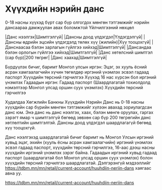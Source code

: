 # Хүүхдийн нэрийн данс
0-18 насны хүүхэд бүрт сар бүр олгогдох мөнгөн тэтгэмжийг нэрийн дансаараа дамжуулан авах боломжтой
Үйлчилгээний нөхцөл

|Данс нээлгэх|Шимтгэлгүй|
|Дансны доод үлдэгдэл|Үлдэгдэлгүй|
|Дансны өдрийн эцсийн үлдэгдэлд төлөх хүү (жилийн)|Хүү тооцохгүй|
|Данснаасаа бэлэн зарлагын гүйлгээ хийхэд|Шимтгэлгүй|
|Дансандаа бэлэн орлогын гүйлгээ хийхэд|Шимтгэлгүй|
|Данс хөтөлсний шимтгэл (сар бүр)|200 төгрөг|
|Данс хаахад|Шимтгэлгүй|

Бүрдүүлэх бичиг, баримт
Монгол улсын иргэн:
Эцэг, эх хууль ёсний асран хамгаалагчийн хүчин төгөлдөр иргэний үнэмлэх эсвэл гадаад паспорт
Хүүхдийн төрсний гэрчилгээ
Хүүхэд 16 нас хүрсэн бол иргэний үнэмлэх
Гадаадын иргэн:
Гадаад паспорт (Шаардлагатай тохиолдолд нэмэлтээр Монгол улсад оршин суух үнэмлэх)
Хүүхдийн төрсний гэрчилгээ


Худалдаа Хөгжлийн Банкны Хүүхдийн Нэрийн Данс нь 0-18 насны хүүхдийн сар бүрийн мөнгөн тэтгэмжийг хүлээн авахад зориулагдсан данс юм.  Энэ данс нь данс нээлгэх, хаах, бэлэн мөнгө оруулах, гаргах зэрэгт ямар ч шимтгэлгүй бөгөөд зөвхөн сар бүр 200 төгрөгийн данс хөтлөлтийн шимтгэлтэй.  Дансны доод үлдэгдэл шаардлагагүй бөгөөд хүү тооцохгүй.

Данс нээлгэхэд шаардлагатай бичиг баримт нь Монгол Улсын иргэний хувьд эцэг, эхийн (хууль ёсны асран хамгаалагчийн) иргэний үнэмлэх эсвэл гадаад паспорт, хүүхдийн төрсний гэрчилгээ, 16-аас дээш насны хүүхдийн иргэний үнэмлэх зэрэг байна.  Гадаадын иргэний хувьд гадаад паспорт (шаардлагатай бол Монгол улсад оршин суух үнэмлэх) болон хүүхдийн төрсний гэрчилгээ шаардлагатай.  Дэлгэрэнгүй мэдээллийг https://tdbm.mn/mn/retail/current-account/huuhdiin-neriin-dans  хаягаас авна уу.


https://tdbm.mn/mn/retail/current-account/huuhdiin-neriin-dans